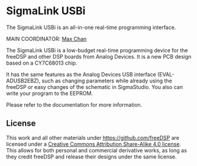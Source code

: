 # SigmaLink USBi

The SigmaLink USBi is an all-in-one real-time programming interface.

MAIN COORDINATOR: [Max Chan](https://github.com/xcvista)

The SigmaLink USBi is a low-budget real-time programming device for the freeDSP and other DSP boards from Analog Devices. It is a new PCB design based on a CY7C68013 chip.

It has the same features as the Analog Devices USB interface (EVAL-ADUSB2EBZ), such as changing parameters while already using the freeDSP or easy changes of the schematic in SigmaStudio. You also can write your program to the EEPROM.

Please refer to the documentation for more information.

## License

This work and all other materials under https://github.com/freeDSP are licensed under a [Creative Commons Attribution Share-Alike 4.0 license](LICENSE.md). This allows for both personal and commercial derivative works, as long as they credit freeDSP and release their designs under the same license.

